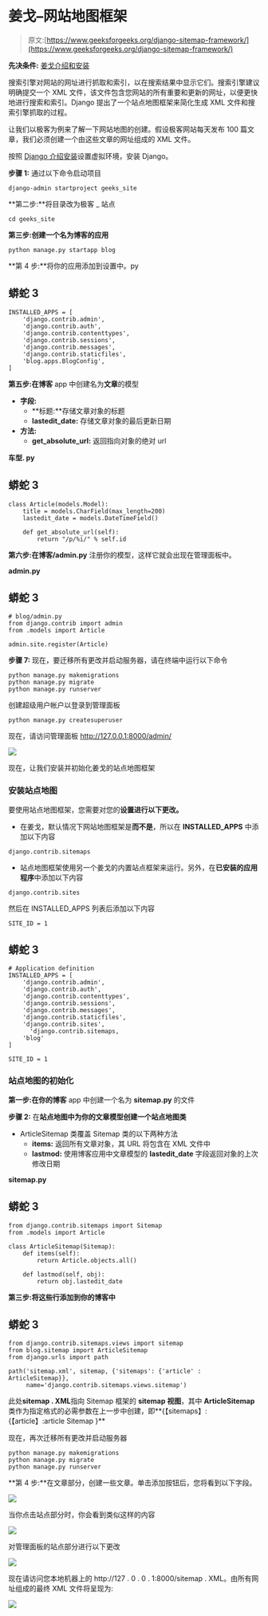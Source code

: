 # 姜戈–网站地图框架

> 原文:[https://www.geeksforgeeks.org/django-sitemap-framework/](https://www.geeksforgeeks.org/django-sitemap-framework/)

**先决条件:** [姜戈介绍和安装](https://www.geeksforgeeks.org/django-introduction-and-installation/)

搜索引擎对网站的网址进行抓取和索引，以在搜索结果中显示它们。搜索引擎建议明确提交一个 XML 文件，该文件包含您网站的所有重要和更新的网址，以便更快地进行搜索和索引。Django 提出了一个站点地图框架来简化生成 XML 文件和搜索引擎抓取的过程。

让我们以极客为例来了解一下网站地图的创建。假设极客网站每天发布 100 篇文章，我们必须创建一个由这些文章的网址组成的 XML 文件。

按照 [Django 介绍安装](https://www.geeksforgeeks.org/django-introduction-and-installation/)设置虚拟环境，安装 Django。

**步骤 1:** 通过以下命令启动项目

```
django-admin startproject geeks_site
```

**第二步:**将目录改为极客 _ 站点

```
cd geeks_site
```

**第三步:**创建一个名为**博客的应用**

```
python manage.py startapp blog
```

**第 4 步:**将你的应用添加到设置中。py

## 蟒蛇 3

```
INSTALLED_APPS = [
    'django.contrib.admin',
    'django.contrib.auth',
    'django.contrib.contenttypes',
    'django.contrib.sessions',
    'django.contrib.messages',
    'django.contrib.staticfiles',
    'blog.apps.BlogConfig',
]
```

**第五步:**在**博客** app 中创建名为**文章**的模型

*   **字段:**
    *   **标题:**存储文章对象的标题
    *   **lastedit_date:** 存储文章对象的最后更新日期
*   **方法:**
    *   **get_absolute_url:** 返回指向对象的绝对 url

**车型. py**

## 蟒蛇 3

```
class Article(models.Model):
    title = models.CharField(max_length=200)
    lastedit_date = models.DateTimeField()

    def get_absolute_url(self):
        return "/p/%i/" % self.id
```

**第六步:**在**博客/admin.py** 注册你的模型，这样它就会出现在管理面板中。

**admin.py**

## 蟒蛇 3

```
# blog/admin.py
from django.contrib import admin 
from .models import Article

admin.site.register(Article)
```

**步骤 7:** 现在，要迁移所有更改并启动服务器，请在终端中运行以下命令

```
python manage.py makemigrations
python manage.py migrate
python manage.py runserver
```

创建超级用户帐户以登录到管理面板

```
python manage.py createsuperuser
```

现在，请访问管理面板 http://127.0.0.1:8000/admin/

![](img/34466c97e9171ce808e0c9f5a281cb1d.png)

现在，让我们安装并初始化姜戈的站点地图框架

### 安装站点地图

要使用站点地图框架，您需要对您的**设置进行以下更改。**

*   在姜戈，默认情况下网站地图框架是**而不是**，所以在 **INSTALLED_APPS** 中添加以下内容

```
django.contrib.sitemaps
```

*   站点地图框架使用另一个姜戈的内置站点框架来运行。另外，在**已安装的应用程序**中添加以下内容

```
django.contrib.sites
```

然后在 INSTALLED_APPS 列表后添加以下内容

```
SITE_ID = 1
```

## 蟒蛇 3

```
# Application definition
INSTALLED_APPS = [
    'django.contrib.admin',
    'django.contrib.auth',
    'django.contrib.contenttypes',
    'django.contrib.sessions',
    'django.contrib.messages',
    'django.contrib.staticfiles',
    'django.contrib.sites',
      'django.contrib.sitemaps,
    'blog'
]

SITE_ID = 1
```

### 站点地图的初始化

**第一步:**在你的**博客** app 中创建一个名为 **sitemap.py** 的文件

**步骤 2:** 在**站点地图中为你的文章模型创建一个站点地图类**

*   ArticleSitemap 类覆盖 Sitemap 类的以下两种方法
    *   **items:** 返回所有文章对象，其 URL 将包含在 XML 文件中
    *   **lastmod:** 使用博客应用中文章模型的 **lastedit_date** 字段返回对象的上次修改日期

**sitemap.py**

## 蟒蛇 3

```
from django.contrib.sitemaps import Sitemap
from .models import Article

class ArticleSitemap(Sitemap):
    def items(self):
        return Article.objects.all()

    def lastmod(self, obj):
        return obj.lastedit_date
```

**第三步:**将这些行添加到你的**博客中**

## 蟒蛇 3

```
from django.contrib.sitemaps.views import sitemap
from blog.sitemap import ArticleSitemap
from django.urls import path

path('sitemap.xml', sitemap, {'sitemaps': {'article' : ArticleSitemap}},
     name='django.contrib.sitemaps.views.sitemap')
```

此处**sitemap . XML**指向 Sitemap 框架的 **sitemap 视图**，其中 **ArticleSitemap** 类作为指定格式的必需参数在上一步中创建，即**{【sitemaps】:{【article】:article Sitemap }**

现在，再次迁移所有更改并启动服务器

```
python manage.py makemigrations
python manage.py migrate
python manage.py runserver
```

**第 4 步:**在文章部分，创建一些文章。单击添加按钮后，您将看到以下字段。

![](img/e8a714e2aa33a6095ea84af5048ec91a.png)

当你点击站点部分时，你会看到类似这样的内容

![](img/1a979a293566bc1d7c0295962a4871fe.png)

对管理面板的站点部分进行以下更改

![](img/7fe2c42084def36f9b0c3c8109061e70.png)

现在请访问您本地机器上的 http://127 . 0 . 0 . 1:8000/sitemap . XML。由所有网址组成的最终 XML 文件将呈现为:

![](img/9f1cdcc5b497fb6b981c93d56c43daed.png)